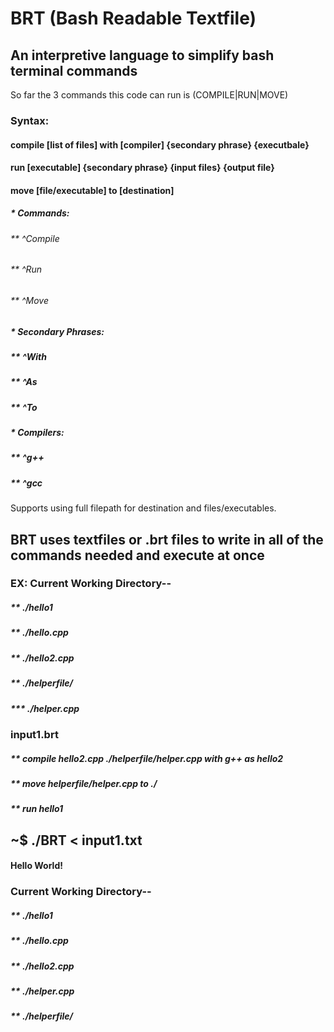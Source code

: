 # BRT   (Bash Readable Textfile)
## An interpretive language to simplify bash terminal commands

So far the 3 commands this code can run is (COMPILE|RUN|MOVE)

### Syntax: 
####         compile [list of files] with [compiler] {secondary phrase} {executbale} 
####         run [executable] {secondary phrase} {input files} {output file}
####         move [file/executable] to [destination]


##### * Commands:
###### **   ^Compile
###### **   ^Run
###### **   ^Move

##### * Secondary Phrases:
##### ** ^With
##### **   ^As
##### **   ^To

##### * Compilers:
##### **   ^g++
##### **   ^gcc

Supports using full filepath for destination and files/executables.

## BRT uses textfiles or .brt files to write in all of the commands needed and execute at once
### EX: Current Working Directory--
##### **                        ./hello1
##### **                        ./hello.cpp
##### **                        ./hello2.cpp
##### **                        ./helperfile/
##### ***                            ./helper.cpp
###                         
### input1.brt
##### **    compile hello2.cpp ./helperfile/helper.cpp with g++ as hello2
##### **    move helperfile/helper.cpp to ./
##### **    run hello1
###     
### 
## ~$ ./BRT < input1.txt
####     Hello World!
###
###
###     Current Working Directory--
##### **                         ./hello1
##### **                        ./hello.cpp
##### **                        ./hello2.cpp
##### **                        ./helper.cpp
##### **                        ./helperfile/
